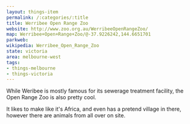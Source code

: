 ```yaml
---
layout: things-item
permalink: /:categories/:title
title: Werribee Open Range Zoo  
website: http://www.zoo.org.au/WerribeeOpenRangeZoo/
map: Werribee+Open+Range+Zoo/@-37.9226242,144.6651701
parkweb: 
wikipedia: Werribee_Open_Range_Zoo
state: victoria
area: melbourne-west
tags:
- things-melbourne
- things-victoria
---
```


While Weribee is mostly famous for its sewerage treatment facility, the Open Range Zoo is also pretty cool.

It likes to make like it's Africa, and even has a pretend village in there, however there are animals from all over on site.